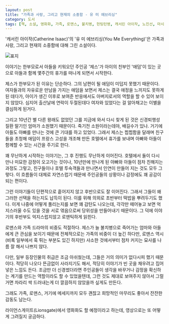 ```yaml
---
layout: post
title: "가족과 사랑, 그리고 현재의 소중함 - 유 미 에브리싱"
category: 도서
tags: [책, 소설, 영화화, 가족, 로맨스, 불치병, 헌팅턴병, 캐서린 아이작, 노진선, 마시멜로, 한국경제신문, 한경BP, 서평]
---
```


'캐서린 아이작(Catherine Isaac)'의
'유 미 에브리싱(You Me Everything)'은
가족과 사랑, 그리고 현재의 소중함에 대해 그린 소설이다.

![표지](https://lh3.googleusercontent.com/TYZwxF5SF-FtF5Q_bznS2mkp3mKcZz0KekKr30e1fiKsQJ5iJ1dII5NzrimXe98SQcVA4RznxszaWA=s480)

이야기는 한부모로서 아들을 키워오던 주인공 '제스'가
아이의 친부인 '애덤'이 있는 곳으로
아들과 함께 몇주간의 휴가를 떠나게 되면서 시작한다.

제스가 한부모가 된 이유는 단순하다.
그의 남편이 될 애덤이 미덥지 못했기 때문이다.
여자들과의 자유로운 만남을 가지는 애덤을 보면서
제스는 결국 애정을 느끼지도 못하게 된 데다가,
아이가 생긴 이후로 보여준 반응에서도 아버지로서의 역할을 할 수 있어 보이지 않았다.
심지어 출산날에 연락이 두절된데다 여자와 있었다는 걸 알아채고는 이별을 결심하게 된거다.

그리고 10년간 별 다른 왕래도 없었던 그를 지금에 와서 다시 찾게 된 것은
신경퇴행성 질환 말기인 엄마가 소원했기 때문이다.
죽기전 소원이라는데야, 배길수가 있나.
거기에 아들도 아빠를 만나는 것에 큰 기대를 하고 있었다.
그래서 제스는 찝찝함을 달래며 친구들을 초청해
애덤이 프랑스 고성을 개조해 만든 호텔에서 휴가를 보내며 아빠와 아들이 함께할 수 있는 시간을 주기로 한다.

꽤 무난하게 시작하는 이야기는, 그 후 진행도 무난하게 이어진다.
호텔에서 둘이 다시 만나 미묘한 감정이 오고가는 것이나,
10년만에 만나게 된 아빠와 아들이 점차 친해지는 과정도 그렇고,
친구들이나 호텔 투숙객들과 만나면서 인연이 만들어 지는 것도 모두 그렇다.
이 흐름들이 대체로 자연스럽기 때문에
주인공들의 상황이나 감정에도 꽤 공감이 되는 편이다.

그런 이야기들이 단편적으로 흩어지지 않고 후반으로도 잘 이어진다.
그래서 그들이 왜 그러한 선택을 하는지도 납득이 된다.
이를 위해 의외로 초반부터 떡밥을 뿌려두기도 했다.
이게 나중에 어떻게 풀리는지를 보면 꽤 감탄도 나오는데,
각각만 떼어놓고 보면 억지스러울 수도 있을 것을
서로 엮음으로써 당위성을 만들어내기 때문이다.
그 덕에 이야기의 후반부도 억지스럽지않고 로맨틱하게 읽힌다.

로맨스와 가족 드라마의 비중도 적절하다.
제스가 늘 불치병으로 죽어가는 엄마와 아들에게 큰 관심을 보이기 때문에
전체적으로는 가족의 비중이 더 높긴 하다만,
로맨스 역시 (비록 일부에서 훅 튀는 부분도 있긴 하지만)
사소한 것에서부터 점차 커지는 묘사를 나름 잘 해서 나쁘지 않다.

다만, 일부 등장인물의 취급은 조금 아쉬웠는데,
그들은 거의 의미가 없다시피 했기 때문이다.
적당히 나오다 뜬금없이 사라지기도 해서,
적당히 이야기가 빈 곳을 채우려고 집어넣은 느낌도 든다.
조금만 더 신경썼더라면 주인공들이 생각을 바꾸거나 감정을 확신하는 계기를 만드는 역할이라도 할 수 있었을텐데,
그런 것도 제대로 보여주지 않아서
그럴거면 차라리 싹 드러내는게 더 깔끔하지 않았을까 싶게도 만든다.

그래도 가족, 로맨스, 거기에 메세지까지 모두 괜찮고
희망적인 마무리도 좋아서 잔잔한 감동도 남는다.

라이언스게이트(Lionsgate)에서 영화화도 할 예정이라고 하는데,
영상으로는 또 어떻게 그려질지 궁금하다.
